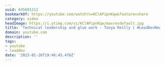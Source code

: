```yaml
---
uuid: 645601212
bookmarkOf: https://youtube.com/watch?v=KClAPipnKqw&feature=share
category: video
headImage: https://i.ytimg.com/vi/KClAPipnKqw/maxresdefault.jpg
title: 'Technical leadership and glue work - Tanya Reilly | #LeadDevNewYork'
domain: youtube.com
description: ''
tags:
- youtube
- leaddev
date: '2023-01-26T19:46:45.476Z'
---
```



